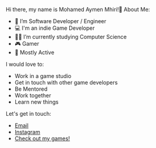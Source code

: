 Hi there, my name is Mohamed Aymen Mhiri!👋
About Me:

- 🔭 I’m Software Developer / Engineer
- 💻 I'm an indie Game Developer
- 👨‍🎓 I’m currently studying Computer Science
- 🎮 Gamer
- 🏃‍ Mostly Active

I would love to:

- Work in a game studio
- Get in touch with other game developers
- Be Mentored
- Work together
- Learn new things

Let's get in touch:

- <a href="mailto:aymenmhiri53@gmail.com">Email</a>
- <a href="https://www.instagram.com/aymen.mhiri/">Instagram</a>
- <a href="https://fenyx-bot.itch.io/">Check out my games!</a>
